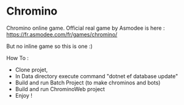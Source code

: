 # Chromino
Chromino online game.
Official real game by Asmodee is here :  https://fr.asmodee.com/fr/games/chromino/

But no inline game so this is one :)

How To :
* Clone projet,
* In Data directory execute command "dotnet ef database update"
* Build and run Batch Project (to make chrominos and bots)
* Build and run ChrominoWeb project
* Enjoy !